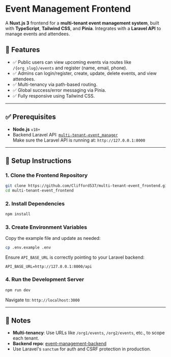 # Event Management Frontend

A **Nuxt.js 3** frontend for a **multi-tenant event management system**, built with **TypeScript**, **Tailwind CSS**, and **Pinia**. Integrates with a **Laravel API** to manage events and attendees.

## 🔧 Features

- ✅ Public users can view upcoming events via routes like `/{org_slug}/events` and register (name, email, phone).
- ✅ Admins can login/register, create, update, delete events, and view attendees.
- ✅ Multi-tenancy via path-based routing.
- ✅ Global success/error messaging via Pinia.
- ✅ Fully responsive using Tailwind CSS.

---

## ✅ Prerequisites

- **Node.js** `v18+`
- Backend Laravel API: [`multi-tenant-event_manager`](https://github.com/Clifford537/event-management-backend)  
  Make sure the Laravel API is running at: `http://127.0.0.1:8000`

---

## 🚀 Setup Instructions

### 1. Clone the Frontend Repository

```bash
git clone https://github.com/Clifford537/multi-tenant-event_frontend.git
cd multi-tenant-event_frontend
```

### 2. Install Dependencies

```bash
npm install
```

### 3. Create Environment Variables

Copy the example file and update as needed:

```bash
cp .env.example .env
```

Ensure `API_BASE_URL` is correctly pointing to your Laravel backend:

```env
API_BASE_URL=http://127.0.0.1:8000/api
```

### 4. Run the Development Server

```bash
npm run dev
```

Navigate to: `http://localhost:3000`

---

## 🧠 Notes

- **Multi-tenancy**: Use URLs like `/org1/events`, `/org2/events`, etc., to scope each tenant.
- **Backend repo**: [event-management-backend](https://github.com/Clifford537/event-management-backend)
- Use Laravel's `sanctum` for auth and CSRF protection in production.
